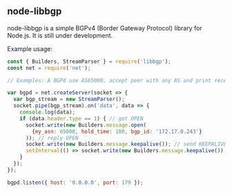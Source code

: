 node-libbgp
---

node-libbgp is a simple BGPv4 (Border Gateway Protocol) library for Node.js. It is still under development.

Example usage:

```Javascript
const { Builders, StreamParser } = require('libbgp');
const net = require('net');

// Examples: A BGPd use AS65000, accept peer with any AS and print received message.

var bgpd = net.createServer(socket => {
  var bgp_stream = new StreamParser();
  socket.pipe(bgp_stream).on('data', data => {
    console.log(data);
    if (data.header.type == 1) { // got OPEN
      socket.write(new Builders.message.open(
        {my_asn: 65000, hold_time: 180, bgp_id: '172.17.0.243'}
      )); // reply OPEN
      socket.write(new Builders.message.keepalive()); // send KEEPALIVE
      setInterval(() => socket.write(new Builders.message.keepalive()), 59000); // send KEEPALIVE every 59 sec.
    }
  });
});

bgpd.listen({ host: '0.0.0.0', port: 179 });
```
